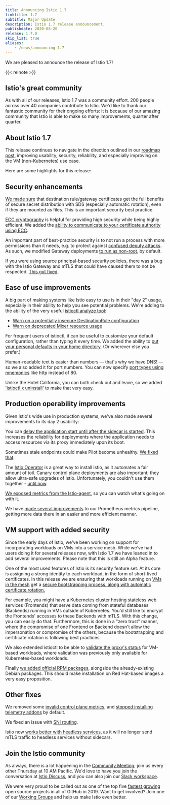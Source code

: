```yaml
---
title: Announcing Istio 1.7
linktitle: 1.7
subtitle: Major Update
description: Istio 1.7 release announcement.
publishdate: 2020-08-20
release: 1.7.0
skip_list: true
aliases:
    - /news/announcing-1.7
---
```


We are pleased to announce the release of Istio 1.7!

{{< relnote >}}

## Istio's great community

As with all of our releases, Istio 1.7 was a community effort. 200 people
across over 40 companies contribute to Istio. We'd like to thank our fantastic
community for their ongoing efforts: it is because of our amazing community
that Istio is able to make so many improvements, quarter after quarter.

## About Istio 1.7

This release continues to navigate in the direction outlined in our [roadmap
post](/blog/2020/tradewinds-2020/), improving usability, security, reliability, and especially improving on
the VM (non-Kubernetes) use case.

Here are some highlights for this release:

## Security enhancements

[We made sure](https://github.com/istio/istio/issues/21833) that destination
rule/gateway certificates get the full benefits of secure secret distribution
with SDS (especially automatic rotation), even if they are mounted as files.
This is an important security best practice.

[ECC cryptography](https://en.wikipedia.org/wiki/Elliptic-curve_cryptography)
is helpful for providing high security while being highly efficient. We added
the [ability to communicate to your certificate authority using ECC](https://github.com/istio/istio/pull/23226).

An important part of best-practice security is to not run a process with more
permissions than it needs, e.g. to protect against [confused deputy attacks](https://en.wikipedia.org/wiki/Confused_deputy_problem).
As such, we modified Gateway deployments [to run as non-root](https://github.com/istio/istio/pull/23379),
by default.

If you were using source principal-based security policies, there was a bug
with the Istio Gateway and mTLS that could have caused them to not be
respected. [This got fixed]({{<github_blob>}}/releasenotes/notes/25818.yaml).

## Ease of use improvements

A big part of making systems like Istio easy to use is in their "day 2" usage,
especially in their ability to help you see potential problems. We're adding to
the ability of the very useful [istioctl analyze tool](/docs/ops/diagnostic-tools/istioctl-analyze/):
- [Warn on a potentially insecure DestinationRule configuration]({{<github_blob>}}/releasenotes/notes/dr-analyzer.yaml)
- [Warn on deprecated Mixer resource usage]({{<github_blob>}}/releasenotes/notes/24471.yaml)

For frequent users of istioctl, it can be useful to customize your default
configuration, rather than typing it every time. We added the ability to [put
your personal defaults in your home directory]({{<github_blob>}}/releasenotes/notes/25280.yaml). (Or wherever else you prefer.)

Human-readable text is easier than numbers — that's why we have DNS! — so we
also added it for port numbers. You can now specify [port types using mnemonics](https://github.com/istio/istio/issues/23052)
like http instead of 80.

Unlike the Hotel California, you can both check out and leave, so we added
['istioctl x uninstall']({{<github_blob>}}/releasenotes/notes/istioctl-uninstall.yaml) to make that very easy.

## Production operability improvements

Given Istio's wide use in production systems, we've also made several
improvements to its day 2 usability:

You can [delay the application start until after the sidecar is started](https://medium.com/@marko.luksa/delaying-application-start-until-sidecar-is-ready-2ec2d21a7b74). This
increases the reliability for deployments where the application needs to access
resources via its proxy immediately upon its boot.

Sometimes stale endpoints could make Pilot become unhealthy. [We fixed that](https://github.com/istio/istio/issues/25112).

The [Istio Operator](/docs/setup/install/operator/)
is a great way to install Istio, as it automates a fair amount of toil. Canary
control plane deployments are also important; they allow ultra-safe upgrades of
Istio. Unfortunately, you couldn't use them together - [until now](/docs/setup/upgrade/#canary-upgrades).

[We exposed metrics from the Istio-agent](https://github.com/istio/istio/issues/22825),
so you can watch what's going on with it.

We have [made several improvements](https://github.com/istio/istio/issues/21366)
to our Prometheus metrics pipeline, getting more data there in an easier and
more efficient manner.

## VM support with added security

Since the early days of Istio, we've been working on support for incorporating
workloads on VMs into a service mesh. While we've had users doing it for
several releases now, with Istio 1.7 we have leaned in to add several
improvements. Please note that this is still an Alpha feature.

One of the most used features of Istio is its security feature set. At its core
is assigning a strong identity to each workload, in the form of short-lived
certificates. In this release we are ensuring that workloads running on [VMs in
the mesh](/docs/setup/install/virtual-machine/) get a [secure bootstrapping
process, along with automatic certificate rotation.](https://github.com/istio/istio/issues/24554)

For example, you might have a Kubernetes cluster hosting stateless web services
(Frontends) that serve data coming from stateful databases (Backends) running
in VMs outside of Kubernetes. You'd still like to encrypt the Frontends'
accesses to these Backends with mTLS. With this change, you can easily do that.
Furthermore, this is done in a "zero trust" manner, where the compromise of one
Frontend or Backend doesn't allow the impersonation or compromise of the others,
because the bootstrapping and certificate rotation is following best practices.

We also extended istioctl to be able to [validate the proxy's status]({{<github_blob>}}/releasenotes/notes/psfile.yaml) for
VM-based workloads, where validation was previously only available for
Kubernetes-based workloads.

Finally [we added official RPM packages](https://github.com/istio/istio/issues/9117),
alongside the already-existing Debian packages. This should make installation
on Red Hat-based images a very easy proposition.

## Other fixes

We removed some [invalid control plane metrics](https://github.com/istio/istio/issues/25154),
and [stopped installing telemetry addons](/blog/2020/addon-rework/)
by default.

We fixed an issue with [SNI routing](https://github.com/istio/istio/pull/25691).

Istio now [works better with headless services](https://github.com/istio/istio/pull/24319),
as it will no longer send mTLS traffic to headless services without sidecars.

## Join the Istio community

As always, there is a lot happening in the
[Community Meeting](https://github.com/istio/community#community-meeting);
join us every other Thursday at 10 AM Pacific. We'd love to have you join the
conversation at [Istio Discuss](https://discuss.istio.io), and you can also join
our [Slack workspace](https://slack.istio.io).

We were very proud to be called out as one of the top five
[fastest growing](https://octoverse.github.com/#top-and-trending-projects)
open source projects in all of GitHub in 2019. Want to get involved? Join one of our
[Working Groups](https://github.com/istio/community/blob/master/WORKING-GROUPS.md)
and help us make Istio even better.
